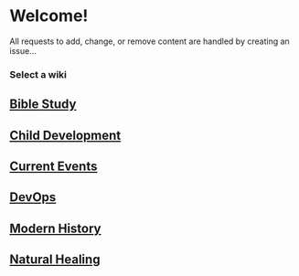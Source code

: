 # Welcome!

All requests to add, change, or remove content are handled by creating an issue...

### Select a wiki

## [Bible Study](https://github.com/wikip-co/bible-study_source/issues)

## [Child Development](https://github.com/wikip-co/child-development_source/issues)

## [Current Events](https://github.com/wikip-co/current-events_source/issues)

## [DevOps](https://github.com/wikip-co/devops_source/issues)

## [Modern History](https://github.com/wikip-co/modern-history_source/issues)

## [Natural Healing](https://github.com/wikip-co/natural-healing_source/issues)
